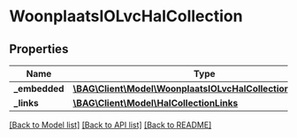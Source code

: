 # WoonplaatsIOLvcHalCollection

## Properties
Name | Type | Description | Notes
------------ | ------------- | ------------- | -------------
**_embedded** | [**\BAG\Client\Model\WoonplaatsIOLvcHalCollectionEmbedded**](WoonplaatsIOLvcHalCollectionEmbedded.md) |  | [optional] 
**_links** | [**\BAG\Client\Model\HalCollectionLinks**](HalCollectionLinks.md) |  | [optional] 

[[Back to Model list]](../../README.md#documentation-for-models) [[Back to API list]](../../README.md#documentation-for-api-endpoints) [[Back to README]](../../README.md)

